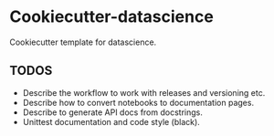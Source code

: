Cookiecutter-datascience
========================

Cookiecutter template for datascience.

TODOS
-----

- Describe the workflow to work with releases and versioning etc.
- Describe how to convert notebooks to documentation pages.
- Describe to generate API docs from docstrings.
- Unittest documentation and code style (black).
